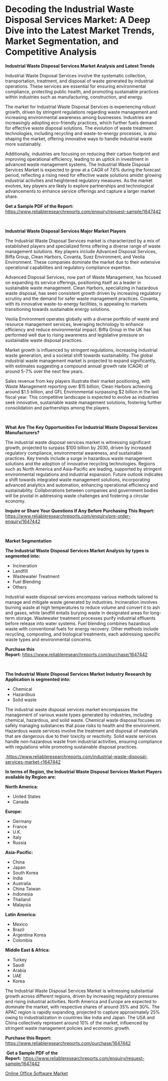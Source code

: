 <p><h1>Decoding the Industrial Waste Disposal Services Market: A Deep Dive into the Latest Market Trends, Market Segmentation, and Competitive Analysis</h1></p><p><strong>Industrial Waste Disposal Services Market Analysis and Latest Trends</strong></p>
<p><p>Industrial Waste Disposal Services involve the systematic collection, transportation, treatment, and disposal of waste generated by industrial operations. These services are essential for ensuring environmental compliance, protecting public health, and promoting sustainable practices within industries such as manufacturing, construction, and energy. </p><p>The market for Industrial Waste Disposal Services is experiencing robust growth, driven by stringent regulations regarding waste management and increasing environmental awareness among businesses. Industries are increasingly adopting eco-friendly practices, which further fuels demand for effective waste disposal solutions. The evolution of waste treatment technologies, including recycling and waste-to-energy processes, is also shaping the market, offering innovative ways to handle industrial waste more sustainably.</p><p>Additionally, industries are focusing on reducing their carbon footprint and improving operational efficiency, leading to an uptick in investment in advanced waste management systems. The Industrial Waste Disposal Services Market is expected to grow at a CAGR of 7.6% during the forecast period, reflecting a rising need for effective waste solutions amidst growing industrial activities and heightened regulatory measures. As the market evolves, key players are likely to explore partnerships and technological advancements to enhance service offerings and capture a larger market share.</p></p>
<p><strong>Get a Sample PDF of the Report:&nbsp;</strong> <a href="https://www.reliableresearchreports.com/enquiry/request-sample/1647442?utm_campaign=3257&utm_medium=2&utm_source=Github&utm_content=ia&utm_term=10032025&utm_id=industrial-waste-disposal-services">https://www.reliableresearchreports.com/enquiry/request-sample/1647442</a></p>
<p>&nbsp;</p>
<p><strong>Industrial Waste Disposal Services Major Market Players</strong></p>
<p><p>The Industrial Waste Disposal Services market is characterized by a mix of established players and specialized firms offering a diverse range of waste management solutions. Key players include Advanced Disposal Services, Biffa Group, Clean Harbors, Covanta, Suez Environment, and Veolia Environment. These companies dominate the market due to their extensive operational capabilities and regulatory compliance expertise.</p><p>Advanced Disposal Services, now part of Waste Management, has focused on expanding its service offerings, positioning itself as a leader in sustainable waste management. Clean Harbors, specializing in hazardous waste disposal, has seen consistent growth driven by increasing regulatory scrutiny and the demand for safer waste management practices. Covanta, with its innovative waste-to-energy facilities, is appealing to markets transitioning towards sustainable energy solutions.</p><p>Veolia Environment operates globally with a diverse portfolio of waste and resource management services, leveraging technology to enhance efficiency and reduce environmental impact. Biffa Group in the UK has performed well due to rising awareness and legislative pressure on sustainable waste disposal practices.</p><p>Market growth is influenced by stringent regulations, increasing industrial waste generation, and a societal shift towards sustainability. The global industrial waste management market is projected to expand significantly, with estimates suggesting a compound annual growth rate (CAGR) of around 5-7% over the next few years.</p><p>Sales revenue from key players illustrate their market positioning, with Waste Management reporting over $15 billion, Clean Harbors achieving around $1.5 billion, and GFL Environmental surpassing $2 billion in the last fiscal year. This competitive landscape is expected to evolve as industries seek innovative, sustainable waste management solutions, fostering further consolidation and partnerships among the players.</p></p>
<p>&nbsp;</p>
<p><strong>What Are The Key Opportunities For Industrial Waste Disposal Services Manufacturers?</strong></p>
<p><p>The industrial waste disposal services market is witnessing significant growth, projected to surpass $100 billion by 2030, driven by increased regulatory compliance, environmental awareness, and sustainable practices. Key trends include a surge in hazardous waste management solutions and the adoption of innovative recycling technologies. Regions such as North America and Asia-Pacific are leading, supported by stringent environmental regulations and industrial expansion. Future outlook indicates a shift towards integrated waste management solutions, incorporating advanced analytics and automation, enhancing operational efficiency and sustainability. Collaborations between companies and government bodies will be pivotal in addressing waste challenges and fostering a circular economy.</p></p>
<p><strong>Inquire or Share Your Questions If Any Before Purchasing This Report:</strong> <a href="https://www.reliableresearchreports.com/enquiry/pre-order-enquiry/1647442?utm_campaign=3257&utm_medium=2&utm_source=Github&utm_content=ia&utm_term=10032025&utm_id=industrial-waste-disposal-services">https://www.reliableresearchreports.com/enquiry/pre-order-enquiry/1647442</a></p>
<p>&nbsp;</p>
<p><strong>Market Segmentation</strong></p>
<p><strong>The Industrial Waste Disposal Services Market Analysis by types is segmented into:</strong></p>
<p><ul><li>Incineration</li><li>Landfill</li><li>Wastewater Treatment</li><li>Fuel Blending</li><li>Others</li></ul></p>
<p><p>Industrial waste disposal services encompass various methods tailored to manage and mitigate waste generated by industries. Incineration involves burning waste at high temperatures to reduce volume and convert it to ash and gases, while landfill entails burying waste in designated areas for long-term storage. Wastewater treatment processes purify industrial effluents before release into water systems. Fuel blending combines hazardous waste with conventional fuels for energy recovery. Other methods include recycling, composting, and biological treatments, each addressing specific waste types and environmental concerns.</p></p>
<p><strong>Purchase this Report:&nbsp;</strong><a href="https://www.reliableresearchreports.com/purchase/1647442?utm_campaign=3257&utm_medium=2&utm_source=Github&utm_content=ia&utm_term=10032025&utm_id=industrial-waste-disposal-services">https://www.reliableresearchreports.com/purchase/1647442</a></p>
<p>&nbsp;</p>
<p><strong>The Industrial Waste Disposal Services Market Industry Research by Application is segmented into:</strong></p>
<p><ul><li>Chemical</li><li>Hazardous</li><li>Solid waste</li></ul></p>
<p><p>The industrial waste disposal services market encompasses the management of various waste types generated by industries, including chemical, hazardous, and solid waste. Chemical waste disposal focuses on safely managing substances that pose risks to health and the environment. Hazardous waste services involve the treatment and disposal of materials that are dangerous due to their toxicity or reactivity. Solid waste services handle non-hazardous waste from industrial activities, ensuring compliance with regulations while promoting sustainable disposal practices.</p></p>
<p><a href="https://www.reliableresearchreports.com/industrial-waste-disposal-services-market-r1647442?utm_campaign=3257&utm_medium=2&utm_source=Github&utm_content=ia&utm_term=10032025&utm_id=industrial-waste-disposal-services">&nbsp;https://www.reliableresearchreports.com/industrial-waste-disposal-services-market-r1647442</a></p>
<p><strong>In terms of Region, the Industrial Waste Disposal Services Market Players available by Region are:</strong></p>
<p>
    <p> <strong> North America: </strong>
        <ul>
            <li>United States</li>
            <li>Canada</li>
        </ul>
        </p> 
    <p> <strong> Europe: </strong>
        <ul>
            <li>Germany</li>
            <li>France</li>
            <li>U.K.</li>
            <li>Italy</li>
            <li>Russia</li>
        </ul>
        </p> 
    <p> <strong> Asia-Pacific: </strong>
        <ul>
            <li>China</li>
            <li>Japan</li>
            <li>South Korea</li>
            <li>India</li>
            <li>Australia</li>
            <li>China Taiwan</li>
            <li>Indonesia</li>
            <li>Thailand</li>
            <li>Malaysia</li>
        </ul>
        </p> 
    <p> <strong> Latin America: </strong>
        <ul>
            <li>Mexico</li>
            <li>Brazil</li>
            <li>Argentina Korea</li>
            <li>Colombia</li>
        </ul>
        </p> 
    <p> <strong> Middle East & Africa: </strong>
        <ul>
            <li>Turkey</li>
            <li>Saudi</li>
            <li>Arabia</li>
            <li>UAE</li>
            <li>Korea</li>
        </ul>
    </p>
    </p>
<p><p>The Industrial Waste Disposal Services Market is witnessing substantial growth across different regions, driven by increasing regulatory pressures and rising industrial activities. North America and Europe are expected to dominate the market, with respective shares of around 35% and 30%. The APAC region is rapidly expanding, projected to capture approximately 25% owing to industrialization in countries like India and Japan. The USA and China collectively represent around 10% of the market, influenced by stringent waste management policies and economic growth.</p></p>
<p><strong>Purchase this Report: </strong><a href="https://www.reliableresearchreports.com/purchase/1647442?utm_campaign=3257&utm_medium=2&utm_source=Github&utm_content=ia&utm_term=10032025&utm_id=industrial-waste-disposal-services">https://www.reliableresearchreports.com/purchase/1647442</a></p>
<p>&nbsp;<strong>Get a Sample PDF of the Report:&nbsp;&nbsp;</strong><a href="https://www.reliableresearchreports.com/enquiry/request-sample/1647442?utm_campaign=3257&utm_medium=2&utm_source=Github&utm_content=ia&utm_term=10032025&utm_id=industrial-waste-disposal-services">https://www.reliableresearchreports.com/enquiry/request-sample/1647442</a></p>
<p><strong></strong></p>
<p><p><a href="https://github.com/osamhcombre/Market-Research-Report-List-1/blob/main/online-office-software-market.md?utm_campaign=3257&utm_medium=2&utm_source=Github&utm_content=ia&utm_term=10032025&utm_id=industrial-waste-disposal-services">Online Office Software Market</a></p></p>